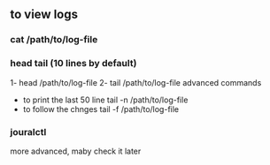 ## to view logs
### cat /path/to/log-file
### head tail (10 lines by default)
 1- head /path/to/log-file
 2- tail /path/to/log-file
   advanced commands
   - to print the last 50 line
     tail -n /path/to/log-file
   - to follow the chnges
    tail -f  /path/to/log-file
### jouralctl
more advanced, maby check it later
